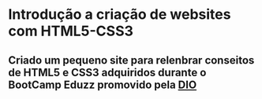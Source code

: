 # Introdução a criação de websites com HTML5-CSS3

## Criado um pequeno site para relenbrar conseitos de HTML5 e CSS3 adquiridos durante o BootCamp Eduzz promovido pela [DIO](https://web.dio.me/home)
